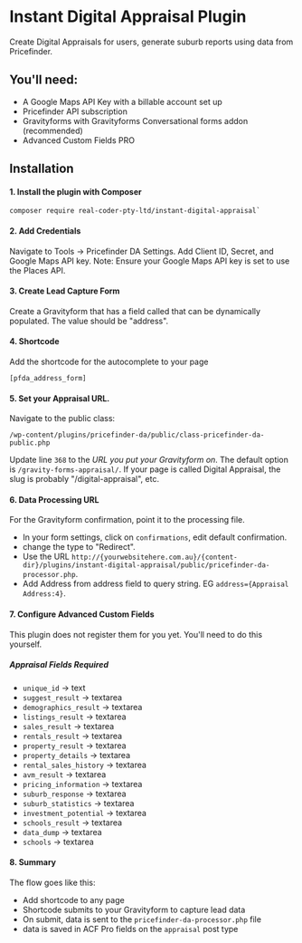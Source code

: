 # Instant Digital Appraisal Plugin

Create Digital Appraisals for users, generate suburb reports using data from Pricefinder.

## You'll need:

* A Google Maps API Key with a billable account set up
* Pricefinder API subscription
* Gravityforms with Gravityforms Conversational forms addon (recommended)
* Advanced Custom Fields PRO

## Installation

#### 1. Install the plugin with Composer
```
composer require real-coder-pty-ltd/instant-digital-appraisal`
```

#### 2. Add Credentials
Navigate to Tools -> Pricefinder DA Settings. Add Client ID, Secret, and Google Maps API key. Note: Ensure your Google Maps API key is set to use the Places API.

#### 3. Create Lead Capture Form
Create a Gravityform that has a field called that can be dynamically populated. The value should be "address".

#### 4. Shortcode 
Add the shortcode for the autocomplete to your page
```
[pfda_address_form]
```
#### 5. Set your Appraisal URL.
Navigate to the public class:
```
/wp-content/plugins/pricefinder-da/public/class-pricefinder-da-public.php
```
Update line `368` to the *URL you put your Gravityform on*. The default option is `/gravity-forms-appraisal/`. If your page is called Digital Appraisal, the slug is probably "/digital-appraisal", etc.

#### 6. Data Processing URL
For the Gravityform confirmation, point it to the processing file. 
- In your form settings, click on `confirmations`, edit default confirmation.
- change the type to "Redirect".
- Use the URL `http://{yourwebsitehere.com.au}/{content-dir}/plugins/instant-digital-appraisal/public/pricefinder-da-processor.php`.
- Add Address from address field to query string. EG `address={Appraisal Address:4}`.

#### 7. Configure Advanced Custom Fields
This plugin does not register them for you yet. You'll need to do this yourself.

##### Appraisal Fields Required
- `unique_id` -> text
- `suggest_result` -> textarea
- `demographics_result` -> textarea
- `listings_result` -> textarea
- `sales_result` -> textarea
- `rentals_result` -> textarea
- `property_result` -> textarea
- `property_details` -> textarea
- `rental_sales_history` -> textarea
- `avm_result` -> textarea
- `pricing_information` -> textarea
- `suburb_response` -> textarea
- `suburb_statistics` -> textarea
- `investment_potential` -> textarea
- `schools_result` -> textarea
- `data_dump` -> textarea
- `schools` -> textarea

#### 8. Summary
The flow goes like this:

- Add shortcode to any page
- Shortcode submits to your Gravityform to capture lead data
- On submit, data is sent to the `pricefinder-da-processor.php` file
- data is saved in ACF Pro fields on the `appraisal` post type